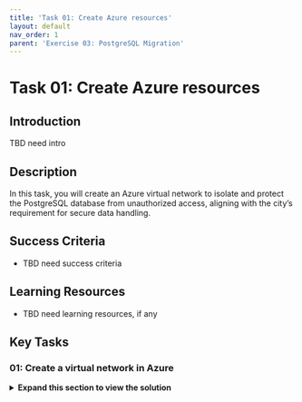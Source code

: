 ```yaml
---
title: 'Task 01: Create Azure resources'
layout: default
nav_order: 1
parent: 'Exercise 03: PostgreSQL Migration'
---
```


# Task 01: Create Azure resources 

## Introduction 

TBD need intro 

## Description 

In this task, you will create an Azure virtual network to isolate and protect the PostgreSQL database from unauthorized access, aligning with the city’s requirement for secure data handling. 

## Success Criteria 

- TBD need success criteria

## Learning Resources 

- TBD need learning resources, if any

## Key Tasks 

### 01: Create a virtual network in Azure 

 <details markdown="block"> 
  <summary><strong>Expand this section to view the solution</strong></summary> 

#### Connection Instructions 

1. Connect to the virtual machine using the following credentials: 

    | Item | Value |
    |:--------|:--------|
    | Username   | **@lab.VirtualMachine(WindowsClientPostgreSQL16).Username**   |  
    | Password  | **@lab.VirtualMachine(WindowsClientPostgreSQL16).Password** |

    {: .highlight }
    > Select the **Type Text** icon to enter the associated text into the virtual machine. 

1. Change the screen resolution if required. 

    {: .highlight }
    > You may want to adjust the screen resolution to your own preference. Do this by right-clicking on the desktop and choosing **Screen resolution** and selecting **OK** when finished. 


#### Create a virtual network in Azure

To securely host the PostgreSQL database, the City of Metropolis needs an isolated network environment. In this task, you'll create an Azure virtual network, which will serve as the destination for the migrated data, ensuring secure and efficient public service operations.


1. Connect to the virtual machine using the following credentials: 

    | Item | Value |
    |:--------|:--------|
    | Username   | **@lab.VirtualMachine(WindowsClientPostgreSQL16).Username**   |  
    | Password  | **@lab.VirtualMachine(WindowsClientPostgreSQL16).Password** |

1. Open Microsoft Edge and go to [https://portal.azure.com](https://portal.azure.com). Sign in with the following credentials: 

    | Item | Value |
    |:--------|:--------|
    | Username   | **@lab.CloudPortalCredential(User1).Username**   |
    | Password  | **@lab.CloudPortalCredential(User1).Password**   |

1. On the Portal home page, on the top global search bar, enter and select **Virtual networks**.  

    [kqg5tagt.jpg](../media/kqg5tagt.jpg) 

1. At the bottom of the **Virtual Networks** page, select **Create virtual network**. 

    [cxyl3qtv.jpg](../media/cxyl3qtv.jpg) 

1. On the **Create network** page, configure the **Basics** tab as follows: 

    | Item | Value | 
    |:---------|:---------| 
    | Subscription   | **TechMaster-lodxxxxxxxx** | 
    | Resource group   | **RG1**   | 
    | Virtual network name  |   **Vnet1**   |
    | Region    |   **(US) West US** |

    {: .warning }
    > Confirm this resource is created in the **West US** region to ensure proper connectivity in later steps.

1. Select **Next** to continue. 

    [4wr7d9vk.jpg](../media/4wr7d9vk.jpg)

1. On the **Security** tab, leave all settings as default and select **Next**. 

1. On the **IP addresses** tab, leave all settings as default and select **Review + create**. 

    {: .important }
    > The setup manager will automatically create an address space and a subnet for you. The default value is 10.0.0.0/16 for the network, and the default subnet is 10.0.0.0/24. These can be changed to whatever you wish, as long as the ranges don’t overlap. The default values will work for the purposes of this lab. 

1. Once the validation finishes, select **Create** to finish creating the virtual network. 

1. Once the deployment completes, select **Go to resource**. 

    [zly18int.jpg](../media/zly18int.jpg)

1. On the **Vnet1** page, select **Settings** on the service menu, then select **Subnets**. 

    [awxmtgvs.jpg](../media/awxmtgvs.jpg) 

1. On the **Vnet1 - Subnets** page, select **+ Subnet**. 

1. Configure the **Add a subnet** blade as follows:  

    | Item | Value | 
    |:---------|:---------| 
    | Subnet purpose  | **Virtual Network Gateway** | 
    | IPv4 address range   | **10.0.0.0/16**   | 
    | Starting address |   **10.0.1.0**
    | Size    |   **/27 (32 addresses) **

1. Select **Add**. 

    [4om5bftb.jpg](../media/4om5bftb.jpg) 

You've successfully completed this task! Select **Next** to continue. 

## 02: Create a virtual network gateway in Azure 

 <details markdown="block"> 
  <summary><strong>Expand this section to view the solution</strong></summary> 

In this task, you'll set up a virtual network gateway to establish a secure connection between the on-premises PostgreSQL server and Azure. This ensures the city’s systems remain connected without compromising service.

1. From the Azure portal, on the top global search bar, enter and select **Virtual network gateways**. 

    [kwa3xaeg.jpg](../media/kwa3xaeg.jpg) 

1. At the bottom of the **Virtual network gateways** page, select **Create virtual network gateway**. 

    [qpbdihwc.jpg](../media/qpbdihwc.jpg) 

1. On the **Create virtual network gateway** page, configure the **Basics** tab as follows: 

    | Item | Value | 
    |:---------|:---------| 
    | Subscription  | **TechMaster-lodxxxxxxxx** | 
    | Name   | **Vnet1GW**   | 
    | Region |   **West US**   | 
    | Gateway type    |   **VPN**   | 
    | SKU  | **VpnGw2** | 
    | Generation   | **Generation2**   | 
    | Virtual network |   **Vnet1** | 
    | Public IP address name    |   **Vnet1GWpip**  | 
    | Enable active-active mode  |    **Disabled** | 

    {: .warning }
    > Confirm this resource is created in the **West US** region to ensure proper connectivity in later steps.

    [4rogvd76.jpg](../media/4rogvd76.jpg)

1. Select **Review + create**, then select **Create**. 

    {: .note }
    > This process may take around 15 minutes. You can proceed with the following task as this deploys.

1. Minimize Edge. You’ll return to it in another task. 

You've successfully completed this task! Select **Next** to continue. 

## 03: Generate certificates 

 <details markdown="block"> 
  <summary><strong>Expand this section to view the solution</strong></summary> 

To safeguard sensitive administrative data during migration, the City of Metropolis implements strong security protocols. 

In this task, you'll generate a server certificate and client certificate on the source server, essential for establishing a secure VPN connection to Azure.

1. On the VM, open Windows File Explorer and go to **C:\LabFiles**. 

1. Right-click **generate_cert.ps1** and select **Edit**. 

1. Once the file opens in PowerShell ISE, select the top portion of the script, then select the **Run Selection** button at the top. 

    [s85co728.jpg](instructions284156/s85co728.jpg)

1. Select the bottom portion of the script, then select **Run Selection**. 

    [23x0cm5b.jpg](instructions284156/23x0cm5b.jpg)

    {: .note}
    > These two scripts are generating the server and client certificates, respectively. 

1. In the Windows search bar at the lower left, enter **Manage user certificates**. 

    {: .note}
    > When asked for an administrator password, use **@lab.VirtualMachine(WindowsClientPostgreSQL16).Password** 

1. From the certificate manager, on the left menu, expand **Personal** and then select **Certificates**. 

1. Right-click the **P2SRootCert**, select **All Tasks**, then select **Export**. 

1. In the **Certificate Export** wizard, select **Next**.
 
1. Leave **No, do not export the private key** selected and select **Next**. 

1. Choose **Base-64 encoded X.509 (.CER)** and select **Next**. 

1. On the **File to Export** step, select **Browse**, go to **C:\LabFiles**, enter **P2SRootCert** for **File name**, then select **Save**.

1. Once the file name is selected, select **Next**, then select **Finish**. 

1. Once exported, go to **C:\LabFiles** in Windows File Explorer. 

1. Right-click the **P2SRootCert** file and select **Open with**, select **Notepad**, then select **OK**.

1. Once the file opens in Notepad, select and copy all the lines between **-----BEGIN CERTIFICATE-----** and **-----END CERTIFICATE-----**. 

    [9fgv4aul.jpg](../media/9fgv4aul.jpg) 

You've successfully completed this task! Select **Next** to continue. 

## 04: Create Azure Point-to-site connection and install VPN client 

 <details markdown="block"> 
  <summary><strong>Expand this section to view the solution</strong></summary> 

In this task, you will configure a Point-to-site connection in Azure and install the VPN client on the source server. This step enables encrypted data transfer, addressing integration and security considerations.

1. From the desktop, switch to Edge with the Microsoft Portal. 

1. Check the deployment status of the virtual network gateway. When complete, select **Go to resource**. 

    {: .warning }
    > Wait until the gateway is deployed before continuing. 

1. On the **Vnet1GW** page, select **Settings** from the left service menu, and then select **Point-to-site configuration**. 

1. Select **Configure now**. 

1. Configure the **Vnet1GW - Point-to-site configuration** page as follows: 

    | Item | Value | 
    |:---------|:---------| 
    | Address pool  | **172.16.201.0/24** | 
    | Tunnel type   | **IKEv2 and OpenVPN (SSL)**   | 
    | Authentication type |   **Azure certificate** | 
    | Name (Root certificates)    |   **RootCertificate**   | 
    | Public certificate data (Root certificates)    |   {Paste the string copied in the previous task into the same row as **RootCertificate**}   | 

1. Select **Save** at the top when finished. 

    [zu5m3pgo.jpg](../media/zu5m3pgo.jpg) 

1. From the **Vnet1GW - Point-to-site configuration** page, select **Download VPN client** at the top. 

    {: .warning }
    > You'll need to wait until the configuration saves, which will take a couple minutes. Once you see **Saved virtual network gateway** in the upper right, you'll be able to download the VPN client file. 

    >[4u6d3skl.jpg](../media/4u6d3skl.jpg) 

1. Once the download completes, open Windows File Explorer and go to the **Downloads** folder. 

1. Right-click **Vnet1GW.zip** and select **Extract All**, then select **Extract**. 

1. From the **Vnet1GW** folder, open the **WindowsAmd64** folder. 

1. Right-click **VpnClientSetupAmd64** and select **Run as administrator**. 

    [d8kfjswm.jpg](../media/d8kfjswm.jpg) 

    {: .warning }
    > A warning will show stating that the app is unrecognized. Select **More info** and then select **Run anyway**.  

1. At the User Account Control prompt, enter **@lab.VirtualMachine(WindowsClientPostgreSQL16).Password** and select **Yes**. 

1. Select **Yes** to finish installing the VPN client. 

1. Once the installation is finished, select the network icon in the notification area and then select the **Vnet1** connection. 

    [ismt7gva.jpg](../media/ismt7gva.jpg) 

1. From the VPN settings, select **Vnet1** and then select **Connect**. 

    [8wlflp18.jpg](../media/8wlflp18.jpg) 

1. A separate **Vnet1** connection window will open in the background. Switch to it and select **Connect**. 

    {: .note}
    > A Window may show asking about privilege escalation, select **Continue**. 

   [oigc7yk6.jpg](../media/oigc7yk6.jpg) 

1. At the User Account Control prompt, enter **@lab.VirtualMachine(WindowsClientPostgreSQL16).Password**, then select **Yes**. 

1. Verify that **Vnet1** is connected successfully. The word "Connected" should show under the **Vnet1** connection. 

    [q5bvkdzr.jpg](../media/q5bvkdzr.jpg) 

You've successfully completed this task! Select **Next** to continue. 

## 05: Create an Azure Database for PostgreSQL 

 <details markdown="block"> 
  <summary><strong>Expand this section to view the solution</strong></summary> 

Finally, you will provision an Azure Database for PostgreSQL 16 instance. This modern database environment provides scalability and reliability, supporting the city’s goal of delivering efficient public services.

1. From Microsoft Edge, return to the Azure portal. 

1. On the top global search bar, enter and select **Azure Database for PostgreSQL - Flexible Servers**. 

    [vzqi07o6.jpg](../media/vzqi07o6.jpg) 

1. Select **Create Azure Database for PostgreSQL - Felxible Server**.

1. On the **New Azure Database for PostgreSQL Flexible server** page, configure the **Basics** tab as follows: 

    | Item | Value | 
    |:---------|:---------| 
    | Resource group   | **RG1** | 
    | Server name   | **azuredb@lab.LabInstance.Id**   |  
    | Region  |   **West US** |
    | PostgreSQL version    |   **16** |

    {: .warning }
    > Confirm this resource is created in the **West US** region to ensure proper connectivity in later steps.

1. Under **Compute + storage**, select **Configure server**. 

1. Configure the **Compute + storage** page as follows: 

    | Item | Value | 
    |:---------|:---------| 
    | Compute processor   | **AMD** | 
    | Compute size   | **Standard_D2ads_v5 (2 vCores)** | 
    | Storage size   | **32 GiB**   |  
    | Performance Tier  |   **P4 (120 iops)**  | 
    | High availability    |   **Disabled**  | 

    [ggplc8ji.jpg](../media/ggplc8ji.jpg) 

1. Select **Save** to return to the **Basics** tab. 

1. On the **Basics** tab, set **High availability** to **Disabled**. 

1. Under **Authentication**, for **Authentication method** select **PostgreSQL authentication only**. 

1. Enter **postgres** for the **Admin username** and **Passw0rd!** for the **Password**. 

    [5ybqy1tx.jpg](../media/5ybqy1tx.jpg) 

1. Select **Next: Networking >**. 

1. On the **Networking** tab, configure the following settings: 

    | Item | Value | 
    |:---------|:---------| 
    | Connectivity method   | **Private access** | 
    | Virtual network   | **Vnet1**   |  
    | Subnet  |   **Vnet1/default** |
    | Private DNS zone    |   **(New)** |

    [oabyhrwz.jpg](../media/oabyhrwz.jpg) 

1. Select **Review + create**, then select **Create**. 

    {: .warning }
    > This process may take around 5-7 minutes to complete. 

    {: .important }
    > All the networking was set up first so that we could easily assign it to the new server upon creation. This connectivity method will allow anything on the Vnet1 private network to connect. With the point-to-site VPN connection established, the source server is connected to Vnet1. 

You've successfully completed this task and exercise! Select **Next** to continue. 
